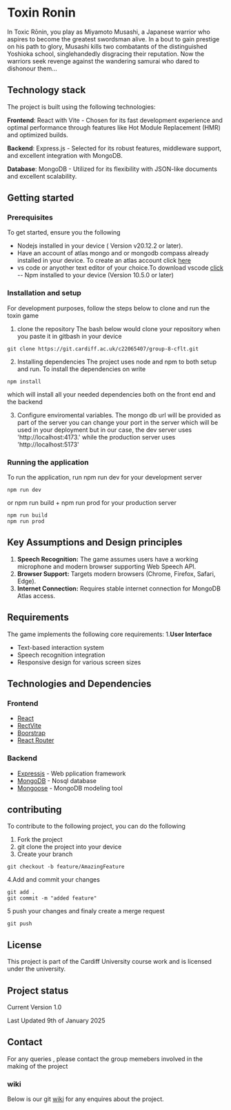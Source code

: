 # Toxin Ronin

In Toxic Rōnin, you play as Miyamoto Musashi, a Japanese warrior who aspires to become the greatest swordsman alive. In a bout to gain prestige on his path to glory, Musashi kills two combatants of the distinguished Yoshioka school, singlehandedly disgracing their reputation. Now the warriors seek revenge against the wandering samurai who dared to dishonour them…
## Technology stack
The project is built using the following technologies:

**Frontend**: React with Vite - Chosen for its fast development experience and optimal performance through features like Hot Module Replacement (HMR) and optimized builds.

**Backend**: Express.js - Selected for its robust features, middleware support, and excellent integration with MongoDB.

**Database**: MongoDB - Utilized for its flexibility with JSON-like documents and excellent scalability.
## Getting started
### Prerequisites
To get started, ensure you the following 
- Nodejs installed in your device ( Version v20.12.2 or later).
- Have an account of atlas mongo and or mongodb compass already installed in your device. To create an atlas account click [here](https://www.mongodb.com/cloud/atlas/register)
- vs code or anyother text editor of your choice.To download vscode [click](https://code.visualstudio.com/download) 
-- Npm installed to your device (Version 10.5.0 or later)
### Installation and setup
For development purposes, follow the steps below to clone and run the toxin game 
1. clone the repository
The bash below would clone your repository when you paste it in gitbash in your device
```
git clone https://git.cardiff.ac.uk/c22065407/group-8-cflt.git
```
2. Installing dependencies 
The project uses node and npm to both setup and run.
To install the dependencies on write 
``` 
npm install 
``` 
which will install all your needed dependencies both on the front end and the backend

3. Configure enviromental variables.
The mongo db url will be provided as part of the server
you can change your port in the server which will be used in your deployment but in our case, the dev server uses 'http://localhost:4173.' while the production server uses 'http://localhost:5173'
### Running the application
To run the application, run npm run dev for your development server 
```
npm run dev
```
or npm run build + npm run prod for your production server
```
npm run build
npm run prod 
```
## Key Assumptions and Design principles
1. **Speech Recognition:** The game assumes users have a working microphone and modern browser supporting Web Speech API.
2. **Browser Support:**  Targets modern browsers (Chrome, Firefox, Safari, Edge).
3. **Internet Connection:**  Requires stable internet connection for MongoDB Atlas access.
## Requirements
The game implements the following core requirements:
1.**User Interface**
- Text-based interaction system
- Speech recognition integration
- Responsive design for various screen sizes
## Technologies and Dependencies
### Frontend
- [React](https://react.dev/)
- [RectVite](https://vite.dev/)
- [Boorstrap](https://getbootstrap.com/)
- [React Router](https://reactrouter.com/)
### Backend
- [Expressjs](https://expressjs.com/) - Web pplication framework
- [MongoDB](https://www.mongodb.com/) - Nosql database
- [Mongoose](https://mongoosejs.com/) - MongoDB modeling tool
## contributing

To contribute to the following project, you can do the following

1. Fork the project
2. git clone the project into your device
3. Create your branch 
```
git checkout -b feature/AmazingFeature
```
4.Add and commit your changes
```
git add .
git commit -m "added feature"
```
5 push your changes and finaly create a merge request
```
git push
```
## License
This project is part of the Cardiff University course work and is licensed under the university.

## Project status

Current Version 1.0

Last Updated 9th of January 2025

## Contact

For any queries , please contact the group memebers involved in the making of the project 

### wiki
Below is our git [wiki](https://git.cardiff.ac.uk/c22065407/group-8-cflt/-/wikis/home) for any enquires about the project.